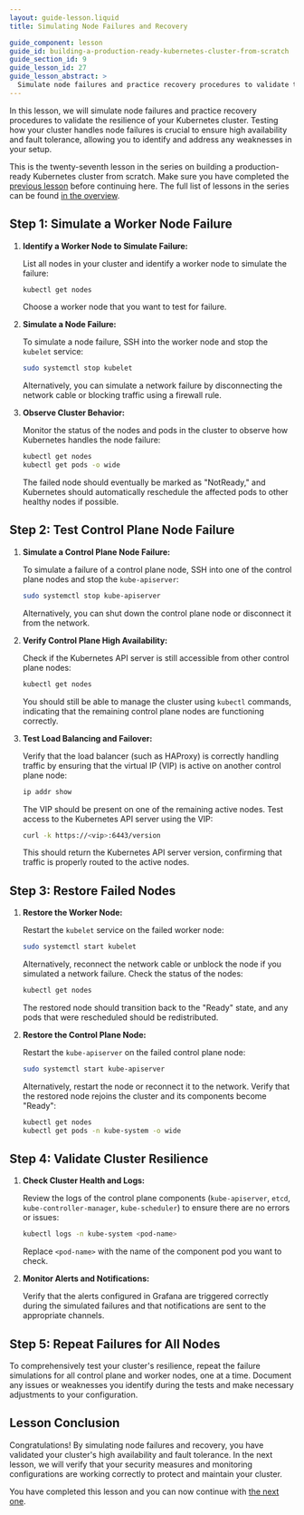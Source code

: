 ```yaml
---
layout: guide-lesson.liquid
title: Simulating Node Failures and Recovery

guide_component: lesson
guide_id: building-a-production-ready-kubernetes-cluster-from-scratch
guide_section_id: 9
guide_lesson_id: 27
guide_lesson_abstract: >
  Simulate node failures and practice recovery procedures to validate the resilience of your Kubernetes cluster.
---
```


In this lesson, we will simulate node failures and practice recovery procedures to validate the resilience of your
Kubernetes cluster. Testing how your cluster handles node failures is crucial to ensure high availability and fault
tolerance, allowing you to identify and address any weaknesses in your setup.

This is the twenty-seventh lesson in the series on building a production-ready Kubernetes cluster from scratch. Make
sure you have completed the [previous lesson](/building-a-production-ready-kubernetes-cluster-from-scratch/lesson-26)
before continuing here. The full list of lessons in the series can be found
[in the overview](/building-a-production-ready-kubernetes-cluster-from-scratch).

## Step 1: Simulate a Worker Node Failure

1. **Identify a Worker Node to Simulate Failure:**

   List all nodes in your cluster and identify a worker node to simulate the failure:

   ```bash
   kubectl get nodes
   ```

   Choose a worker node that you want to test for failure.

2. **Simulate a Node Failure:**

   To simulate a node failure, SSH into the worker node and stop the `kubelet` service:

   ```bash
   sudo systemctl stop kubelet
   ```

   Alternatively, you can simulate a network failure by disconnecting the network cable or blocking traffic using a
   firewall rule.

3. **Observe Cluster Behavior:**

   Monitor the status of the nodes and pods in the cluster to observe how Kubernetes handles the node failure:

   ```bash
   kubectl get nodes
   kubectl get pods -o wide
   ```

   The failed node should eventually be marked as "NotReady," and Kubernetes should automatically reschedule the
   affected pods to other healthy nodes if possible.

## Step 2: Test Control Plane Node Failure

1. **Simulate a Control Plane Node Failure:**

   To simulate a failure of a control plane node, SSH into one of the control plane nodes and stop the `kube-apiserver`:

   ```bash
   sudo systemctl stop kube-apiserver
   ```

   Alternatively, you can shut down the control plane node or disconnect it from the network.

2. **Verify Control Plane High Availability:**

   Check if the Kubernetes API server is still accessible from other control plane nodes:

   ```bash
   kubectl get nodes
   ```

   You should still be able to manage the cluster using `kubectl` commands, indicating that the remaining control plane
   nodes are functioning correctly.

3. **Test Load Balancing and Failover:**

   Verify that the load balancer (such as HAProxy) is correctly handling traffic by ensuring that the virtual IP (VIP)
   is active on another control plane node:

   ```bash
   ip addr show
   ```

   The VIP should be present on one of the remaining active nodes. Test access to the Kubernetes API server using the
   VIP:

   ```bash
   curl -k https://<vip>:6443/version
   ```

   This should return the Kubernetes API server version, confirming that traffic is properly routed to the active nodes.

## Step 3: Restore Failed Nodes

1. **Restore the Worker Node:**

   Restart the `kubelet` service on the failed worker node:

   ```bash
   sudo systemctl start kubelet
   ```

   Alternatively, reconnect the network cable or unblock the node if you simulated a network failure. Check the status
   of the nodes:

   ```bash
   kubectl get nodes
   ```

   The restored node should transition back to the "Ready" state, and any pods that were rescheduled should be
   redistributed.

2. **Restore the Control Plane Node:**

   Restart the `kube-apiserver` on the failed control plane node:

   ```bash
   sudo systemctl start kube-apiserver
   ```

   Alternatively, restart the node or reconnect it to the network. Verify that the restored node rejoins the cluster and
   its components become "Ready":

   ```bash
   kubectl get nodes
   kubectl get pods -n kube-system -o wide
   ```

## Step 4: Validate Cluster Resilience

1. **Check Cluster Health and Logs:**

   Review the logs of the control plane components (`kube-apiserver`, `etcd`, `kube-controller-manager`,
   `kube-scheduler`) to ensure there are no errors or issues:

   ```bash
   kubectl logs -n kube-system <pod-name>
   ```

   Replace `<pod-name>` with the name of the component pod you want to check.

2. **Monitor Alerts and Notifications:**

   Verify that the alerts configured in Grafana are triggered correctly during the simulated failures and that
   notifications are sent to the appropriate channels.

## Step 5: Repeat Failures for All Nodes

To comprehensively test your cluster's resilience, repeat the failure simulations for all control plane and worker
nodes, one at a time. Document any issues or weaknesses you identify during the tests and make necessary adjustments to
your configuration.

## Lesson Conclusion

Congratulations! By simulating node failures and recovery, you have validated your cluster's high availability and fault
tolerance. In the next lesson, we will verify that your security measures and monitoring configurations are working
correctly to protect and maintain your cluster.

You have completed this lesson and you can now continue with
[the next one](/building-a-production-ready-kubernetes-cluster-from-scratch/lesson-28).
